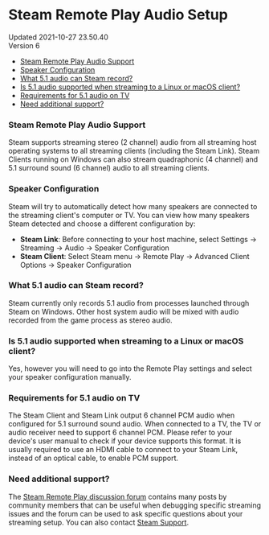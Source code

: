 # Steam Remote Play Audio Setup
Updated 2021-10-27 23.50.40  
Version 6  

* [Steam Remote Play Audio Support](#supportedformats)
* [Speaker Configuration](#channelconfig)
* [What 5.1 audio can Steam record?](#what51audio)
* [Is 5.1 audio supported when streaming to a Linux or macOS client?](#51audiolinux)
* [Requirements for 5.1 audio on TV](#51tv)
* [Need additional support?](#additionalsupport)
  
  
### Steam Remote Play Audio Support
Steam supports streaming stereo (2 channel) audio from all streaming host operating systems to all streaming clients (including the Steam Link). Steam Clients running on Windows can also stream quadraphonic (4 channel) and 5.1 surround sound (6 channel) audio to all streaming clients.  
  
  
### Speaker Configuration
Steam will try to automatically detect how many speakers are connected to the streaming client's computer or TV. You can view how many speakers Steam detected and choose a different configuration by:  
  
* **Steam Link**: Before connecting to your host machine, select Settings -> Streaming -> Audio -> Speaker Configuration
* **Steam Client**: Select Steam menu -> Remote Play -> Advanced Client Options -> Speaker Configuration
  
### What 5.1 audio can Steam record?
Steam currently only records 5.1 audio from processes launched through Steam on Windows. Other host system audio will be mixed with audio recorded from the game process as stereo audio.  
  
  
### Is 5.1 audio supported when streaming to a Linux or macOS client?
Yes, however you will need to go into the Remote Play settings and select your speaker configuration manually.  
  
  
### Requirements for 5.1 audio on TV
The Steam Client and Steam Link output 6 channel PCM audio when configured for 5.1 surround sound audio. When connected to a TV, the TV or audio receiver need to support 6 channel PCM. Please refer to your device's user manual to check if your device supports this format. It is usually required to use an HDMI cable to connect to your Steam Link, instead of an optical cable, to enable PCM support.  
  
  
### Need additional support?
The [Steam Remote Play discussion forum](http://steamcommunity.com/groups/homestream/discussions) contains many posts by community members that can be useful when debugging specific streaming issues and the forum can be used to ask specific questions about your streaming setup. You can also contact [Steam Support](https://help.steampowered.com).